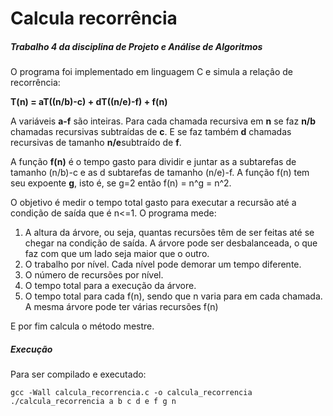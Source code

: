 # Calcula recorrência
##### Trabalho 4 da disciplina de Projeto e Análise de Algoritmos

O programa foi implementado em linguagem C e simula a relaçâo de recorrência:

  **T(n) = aT((n/b)-c) + dT((n/e)-f) + f(n)**
  
A variáveis **a-f** são inteiras. Para cada chamada recursiva em **n** se faz **n/b** chamadas recursivas
subtraídas de **c**. E se faz também **d** chamadas recursivas de tamanho **n/e**subtraído de **f**. 

A função **f(n)** é o tempo gasto para dividir e juntar as a subtarefas de tamanho (n/b)-c e as
d subtarefas de tamanho (n/e)-f.
A função f(n) tem seu expoente **g**, isto é, se g=2 então f(n) = n^g = n^2. 
 
O objetivo é medir o tempo total gasto para executar a recursão até a condição de saída que
é n<=1. O programa mede:

  1. A altura da árvore, ou seja, quantas recursões têm de ser feitas até se chegar na condição
  de saída. A árvore pode ser desbalanceada, o que faz com que um lado seja maior que o
  outro.
  1. O trabalho por nível. Cada nível pode demorar um tempo diferente.
  1. O número de recursões por nível.
  1. O tempo total para a execução da árvore.
  1. O tempo total para cada f(n), sendo que n varia para em cada chamada. A mesma árvore
  pode ter várias recursões f(n)
  
  E por fim calcula o método mestre.
  
  ##### Execução
  
  Para ser compilado e executado:
  
   ``` 
   gcc -Wall calcula_recorrencia.c -o calcula_recorrencia   
   ./calcula_recorrencia a b c d e f g n
   ```
   

  
      
